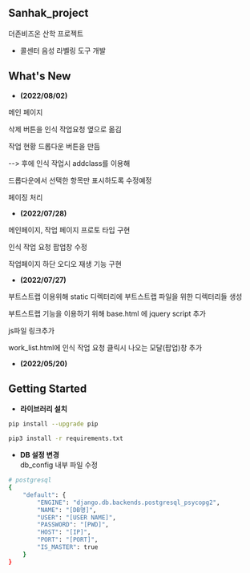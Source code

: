 ## Sanhak_project

더존비즈온 산학 프로젝트

- 콜센터 음성 라벨링 도구 개발


## What's New
- **(2022/08/02)**

메인 페이지

삭제 버튼을 인식 작업요청 옆으로 옮김

작업 현황 드롭다운 버튼을 만듬

--> 후에 인식 작업시 addclass를 이용해 

드롭다운에서 선택한 항목만 표시하도록 수정예정

페이징 처리 


- **(2022/07/28)**

메인페이지, 작업 페이지 프로토 타입 구현

인식 작업 요청 팝업창 수정

작업페이지 하단 오디오 재생 기능 구현

- **(2022/07/27)**

부트스트랩 이용위해 static 디렉터리에 
부트스트랩 파일을 위한 디렉터리들 생성

부트스트랩 기능을 이용하기 위해 
base.html 에 jquery script 추가

js파일 링크추가

work_list.html에 인식 작업 요청 클릭시 나오는
모달(팝업)창 추가


- **(2022/05/20)** 


## Getting Started

* **라이브러리 설치**

``` bash
pip install --upgrade pip

pip3 install -r requirements.txt 
```

* **DB 설정 변경**  
  db_config 내부 파일 수정

``` bash
# postgresql
{
    "default": {
        "ENGINE": "django.db.backends.postgresql_psycopg2",
        "NAME": "[DB명]",
        "USER": "[USER NAME]",
        "PASSWORD": "[PWD]",
        "HOST": "[IP]",
        "PORT": "[PORT]",
        "IS_MASTER": true
    }
}

```

